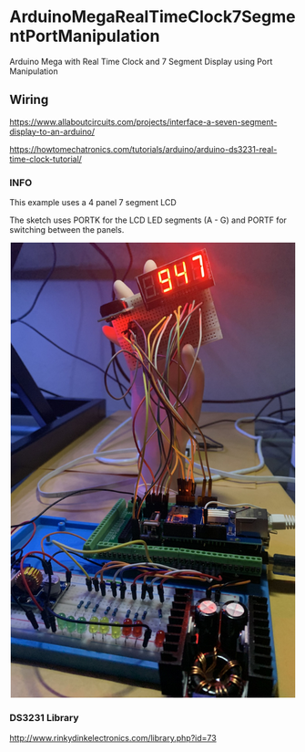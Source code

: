 # ArduinoMegaRealTimeClock7SegmentPortManipulation
Arduino Mega with Real Time Clock and 7 Segment Display using Port Manipulation

## Wiring
https://www.allaboutcircuits.com/projects/interface-a-seven-segment-display-to-an-arduino/

https://howtomechatronics.com/tutorials/arduino/arduino-ds3231-real-time-clock-tutorial/

### INFO
This example uses a 4 panel 7 segment LCD

The sketch uses PORTK for the LCD LED segments (A - G) and
PORTF for switching between the panels.

<p align="center">
  <img src="/img/seven_segment_rtc.jpg" width="500"/>
</p>

### DS3231 Library
http://www.rinkydinkelectronics.com/library.php?id=73
